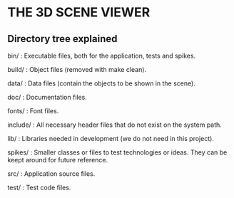 # THE 3D SCENE VIEWER

## Directory tree explained

bin/
: Executable files, both for the application, tests and spikes.

build/
: Object files (removed with make clean).

data/
: Data files (contain the objects to be shown in the scene).

doc/
: Documentation files.

fonts/
: Font files.

include/
: All necessary header files that do not exist on the system path.

lib/
: Libraries needed in development (we do not need in this project).

spikes/
: Smaller classes or files to test technologies or ideas. They can be keept around for future reference.

src/
: Application source files.

test/
: Test code files.
